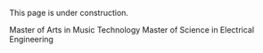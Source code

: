 <!doctype html>
<html>
  <head>
    <title>This is the title of the webpage!</title>
  </head>
  <body>
    <p>This page is under construction.</p>
  </body>
</html>

Master of Arts in Music Technology
Master of Science in Electrical Engineering
